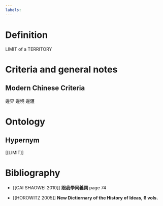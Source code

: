 ```yaml
---
labels: 
---
```


# Definition
LIMIT of a TERRITORY
# Criteria and general notes
## Modern Chinese Criteria
邊界
邊境
邊疆
# Ontology

## Hypernym
[[LIMIT]]
# Bibliography
- [[CAI SHAOWEI 2010]]
**跟我學同義詞** page 74

- [[HOROWITZ 2005]]
**New Dictiornary of the History of Ideas, 6 vols.** 
